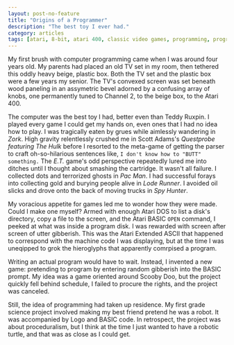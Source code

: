 ```yaml
---
layout: post-no-feature
title: "Origins of a Programmer"
description: "The best toy I ever had."
category: articles
tags: [atari, 8-bit, atari 400, classic video games, programming, programming languages, atari basic, atari logo]
---
```


My first brush with computer programming came when I was around four years old. My parents had placed an old TV set in my room, then tethered this oddly heavy beige, plastic box. Both the TV set and the plastic box were a few years my senior. The TV's convexed screen was set beneath wood paneling in an assymetric bevel adorned by a confusing array of knobs, one permanently tuned to Channel 2, to the beige box, to the Atari 400.

The computer was the best toy I had, better even than Teddy Ruxpin. I played every game I could get my hands on, even ones that I had no idea how to play. I was tragically eaten by grues while aimlessly wandering in _Zork_. High gravity relentlessly crushed me in Scott Adams's _Questprobe featuring The Hulk_ before I resorted to the meta-game of getting the parser to craft oh-so-hilarious sentences like, `I don't know how to "BUTT" something.` The _E.T._ game's odd perspective repeatedly lured me into ditches until I thought about smashing the cartridge. It wasn't all failure. I collected dots and terrorized ghosts in _Pac Man_. I had successful forays into collecting gold and burying people alive in _Lode Runner_. I avoided oil slicks and drove onto the back of moving trucks in _Spy Hunter_.

My voracious appetite for games led me to wonder how they were made. Could I make one myself? Armed with enough Atari DOS to list a disk's directory, copy a file to the screen, and the Atari BASIC `OPEN` command, I peeked at what was inside a program disk. I was rewarded with screen after screen of utter gibberish. This was the Atari Extended ASCII that happened to correspond with the machine code I was displaying, but at the time I was uneqipped to grok the hieroglyphs that apparently comrpised a program.

Writing an actual program would have to wait. Instead, I invented a new game: pretending to program by entering random gibberish into the BASIC prompt. My idea was a game oriented around Scooby Doo, but the project quickly fell behind schedule, I failed to procure the rights, and the project was canceled.

Still, the idea of programming had taken up residence. My first grade science project involved making my best friend pretend he was a robot. It was accompanied by Logo and BASIC code. In retrospect, the project was about proceduralism, but I think at the time I just wanted to have a robotic turtle, and that was as close as I could get.
